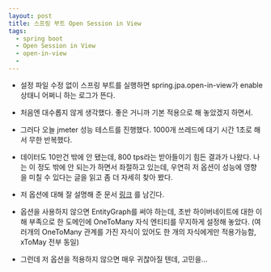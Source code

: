 ```yaml
---
layout: post
title: 스프링 부트 Open Session in View
tags:
  - spring boot
  - Open Session in View
  - open-in-view
  - 
---
```


* 설정 파일 수정 없이 스프링 부트를 실행하면 spring.jpa.open-in-view가 enable 상태니 어쩌니 하는 로그가 뜬다.

* 처음엔 대수롭지 않게 생각했다. 좋은 거니까 기본 적용으로 해 놓았겠지 하면서.

* 그러다 오늘 jmeter 성능 테스트를 진행했다. 1000개 쓰레드에 대기 시간 1초로 해서 무한 반복했다.

* 데이터도 10만건 밖에 안 됐는데, 800 tps라는 받아들이기 힘든 결과가 나왔다. 나는 이 정도 밖에 안 되는가 하면서 좌절하고 있는데, 우연히 저 옵션이 성능에 영향을 미칠 수 있다는 글을 읽고 좀 더 자세히 찾아 봤다.

* 저 옵션에 대해 잘 설명해 준 문서 [링크](https://www.baeldung.com/ring-open-session-in-view) 를 남긴다.

* 옵션을 사용하지 않으면 EntityGraph를 써야 하는데, 초반 하이버네이트에 대한 이해 부족으로 한 도메인에 OneToMany 자식 엔티티를 무지하게 설정해 놓았다. (여러개의 OneToMany 관계를 가진 자식이 있어도 한 개의 자식에게만 적용가능함, xToMay 전부 동일)

* 그런데 저 옵션을 적용하지 않으면 매우 귀찮아질 텐데, 고민을...
